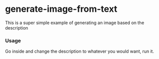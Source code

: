 # generate-image-from-text


This is a super simple example of generating an image based on the description

<h3>Usage</h3>
Go inside and change the description to whatever you would want, run it.
